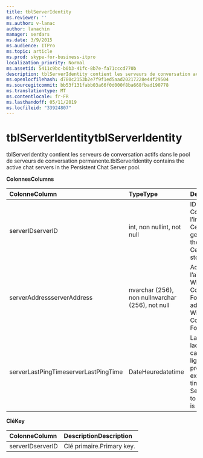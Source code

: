 ```yaml
---
title: tblServerIdentity
ms.reviewer: ''
ms.author: v-lanac
author: lanachin
manager: serdars
ms.date: 3/9/2015
ms.audience: ITPro
ms.topic: article
ms.prod: skype-for-business-itpro
localization_priority: Normal
ms.assetid: 5411c9bc-b0b3-41fc-8b7e-fa71cccd770b
description: tblServerIdentity contient les serveurs de conversation actifs dans le pool de serveurs de conversation permanente.
ms.openlocfilehash: d780c2153b2e7f9f1ed5aad20217228e44f29504
ms.sourcegitcommit: bb53f131fabb03a66f0d000f8ba668fbad190778
ms.translationtype: MT
ms.contentlocale: fr-FR
ms.lasthandoff: 05/11/2019
ms.locfileid: "33924807"
---
```

# <a name="tblserveridentity"></a><span data-ttu-id="1dfa8-103">tblServerIdentity</span><span class="sxs-lookup"><span data-stu-id="1dfa8-103">tblServerIdentity</span></span>
 
<span data-ttu-id="1dfa8-104">tblServerIdentity contient les serveurs de conversation actifs dans le pool de serveurs de conversation permanente.</span><span class="sxs-lookup"><span data-stu-id="1dfa8-104">tblServerIdentity contains the active chat servers in the Persistent Chat Server pool.</span></span>
  
<span data-ttu-id="1dfa8-105">**Colonnes**</span><span class="sxs-lookup"><span data-stu-id="1dfa8-105">**Columns**</span></span>

|<span data-ttu-id="1dfa8-106">**Colonne**</span><span class="sxs-lookup"><span data-stu-id="1dfa8-106">**Column**</span></span>|<span data-ttu-id="1dfa8-107">**Type**</span><span class="sxs-lookup"><span data-stu-id="1dfa8-107">**Type**</span></span>|<span data-ttu-id="1dfa8-108">**Description**</span><span class="sxs-lookup"><span data-stu-id="1dfa8-108">**Description**</span></span>|
|:-----|:-----|:-----|
|<span data-ttu-id="1dfa8-109">serverID</span><span class="sxs-lookup"><span data-stu-id="1dfa8-109">serverID</span></span>  <br/> |<span data-ttu-id="1dfa8-110">int, non null</span><span class="sxs-lookup"><span data-stu-id="1dfa8-110">int, not null</span></span>  <br/> |<span data-ttu-id="1dfa8-111">ID du serveur.</span><span class="sxs-lookup"><span data-stu-id="1dfa8-111">Server ID.</span></span> <span data-ttu-id="1dfa8-112">Correspond à l’ID de l’instance du magasin Central de gestion.</span><span class="sxs-lookup"><span data-stu-id="1dfa8-112">Corresponds to the instance ID from Central Management store.</span></span>  <br/> |
|<span data-ttu-id="1dfa8-113">serverAddress</span><span class="sxs-lookup"><span data-stu-id="1dfa8-113">serverAddress</span></span>  <br/> |<span data-ttu-id="1dfa8-114">nvarchar (256), non null</span><span class="sxs-lookup"><span data-stu-id="1dfa8-114">nvarchar (256), not null</span></span>  <br/> |<span data-ttu-id="1dfa8-115">Adresse du serveur à l’aide de l’adresse Windows Communication Foundation.</span><span class="sxs-lookup"><span data-stu-id="1dfa8-115">Server address using the Windows Communication Foundation address.</span></span>  <br/> |
|<span data-ttu-id="1dfa8-116">serverLastPingTime</span><span class="sxs-lookup"><span data-stu-id="1dfa8-116">serverLastPingTime</span></span>  <br/> |<span data-ttu-id="1dfa8-117">DateHeure</span><span class="sxs-lookup"><span data-stu-id="1dfa8-117">datetime</span></span>  <br/> |<span data-ttu-id="1dfa8-118">La dernière heure à laquelle le serveur de canal mis à jour cette ligne pour faire la preuve de son exécution.</span><span class="sxs-lookup"><span data-stu-id="1dfa8-118">The latest time that the Channel Server updated this row to give evidence that it is running.</span></span>  <br/> |
   
<span data-ttu-id="1dfa8-119">**Clé**</span><span class="sxs-lookup"><span data-stu-id="1dfa8-119">**Key**</span></span>

|<span data-ttu-id="1dfa8-120">**Colonne**</span><span class="sxs-lookup"><span data-stu-id="1dfa8-120">**Column**</span></span>|<span data-ttu-id="1dfa8-121">**Description**</span><span class="sxs-lookup"><span data-stu-id="1dfa8-121">**Description**</span></span>|
|:-----|:-----|
|<span data-ttu-id="1dfa8-122">serverID</span><span class="sxs-lookup"><span data-stu-id="1dfa8-122">serverID</span></span>  <br/> |<span data-ttu-id="1dfa8-123">Clé primaire.</span><span class="sxs-lookup"><span data-stu-id="1dfa8-123">Primary key.</span></span>  <br/> |
   

